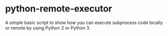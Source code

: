 # python-remote-executor
A simple basic script to show how you can execute subprocess code locally or remote by using Python 2 or Python 3.
